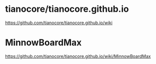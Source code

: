 # tianocore/tianocore.github.io
https://github.com/tianocore/tianocore.github.io/wiki

# MinnowBoardMax
https://github.com/tianocore/tianocore.github.io/wiki/MinnowBoardMax
